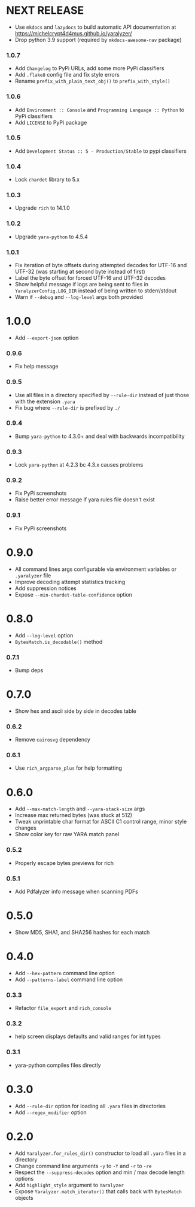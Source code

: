 # NEXT RELEASE
* Use `mkdocs` and `lazydocs` to build automatic API documentation at https://michelcrypt4d4mus.github.io/yaralyzer/
* Drop python 3.9 support (required by `mkdocs-awesome-nav` package)

### 1.0.7
* Add `Changelog` to PyPi URLs, add some more PyPi classifiers
* Add `.flake8` config file and fix style errors
* Rename `prefix_with_plain_text_obj()` to `prefix_with_style()`

### 1.0.6
* Add `Environment :: Console` and `Programming Language :: Python` to PyPi classifiers
* Add `LICENSE` to PyPi package

### 1.0.5
* Add `Development Status :: 5 - Production/Stable` to pypi classifiers

### 1.0.4
* Lock `chardet` library to 5.x

### 1.0.3
* Upgrade `rich` to 14.1.0

### 1.0.2
* Upgrade `yara-python` to 4.5.4

### 1.0.1
* Fix iteration of byte offsets during attempted decodes for UTF-16 and UTF-32 (was starting at second byte instead of first)
* Label the byte offset for forced UTF-16 and UTF-32 decodes
* Show helpful message if logs are being sent to files in `YaralyzerConfig.LOG_DIR` instead of being written to stderr/stdout
* Warn if `--debug` and `--log-level` args both provided

# 1.0.0
* Add `--export-json` option

### 0.9.6
* Fix help message

### 0.9.5
* Use all files in a directory specified by `--rule-dir` instead of just those with the extension `.yara`
* Fix bug where `--rule-dir` is prefixed by `./`

### 0.9.4
* Bump `yara-python` to 4.3.0+ and deal with backwards incompatibility

### 0.9.3
* Lock `yara-python` at 4.2.3 bc 4.3.x causes problems

### 0.9.2
* Fix PyPi screenshots
* Raise better error message if yara rules file doesn't exist

### 0.9.1
* Fix PyPi screenshots

# 0.9.0
* All command lines args configurable via environment variables or `.yaralyzer` file
* Improve decoding attempt statistics tracking
* Add suppression notices
* Expose `--min-chardet-table-confidence` option

# 0.8.0
* Add `--log-level` option
* `BytesMatch.is_decodable()` method

### 0.7.1
* Bump deps

# 0.7.0
* Show hex and ascii side by side in decodes table

### 0.6.2
* Remove `cairosvg` dependency

### 0.6.1
* Use `rich_argparse_plus` for help formatting

# 0.6.0
* Add `--max-match-length` and `--yara-stack-size` args
* Increase max returned bytes (was stuck at 512)
* Tweak unprintable char format for ASCII C1 control range, minor style changes
* Show color key for raw YARA match panel

### 0.5.2
* Properly escape bytes previews for rich

### 0.5.1
* Add Pdfalyzer info message when scanning PDFs

# 0.5.0
* Show MD5, SHA1, and SHA256 hashes for each match

# 0.4.0
* Add `--hex-pattern` command line option
* Add `--patterns-label` command line option

### 0.3.3
* Refactor `file_export` and `rich_console`

### 0.3.2
* help screen displays defaults and valid ranges for int types

### 0.3.1
* yara-python compiles files directly

# 0.3.0
* Add `--rule-dir` option for loading all `.yara` files in directories
* Add `--regex_modifier` option

# 0.2.0
* Add `Yaralyzer.for_rules_dir()` constructor to load all `.yara` files in a directory
* Change command line arguments `-y` to `-Y` and `-r` to `-re`
* Respect the `--suppress-decodes` option and min / max decode length options
* Add `highlight_style` argument to `Yaralyzer`
* Expose `Yaralyzer.match_iterator()` that calls back with `BytesMatch` objects
